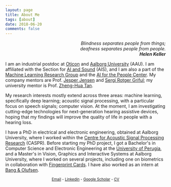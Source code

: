 ```yaml
---
layout: page
title: About Me
tags: [about]
date: 2018-06-20
comments: false
---
```




<p style="text-align: right"> <em>Blindness separates people from things;<br>deafness separates people from people.<br><strong>Helen Keller</strong></em> </p>


I am an industrial postdoc at [Oticon](https://www.oticon.com) and [Aalborg University](https://www.en.aau.dk) (AAU). I am affiliated with the Section for [AI and Sound](https://www.es.aau.dk/sections-labs/AI+and+Sound/) (AIS), and I am also a part of the [Machine Learning Research Group](https://vbn.aau.dk/en/organisations/machine-learning) and the [AI for the People Center](https://vbn.aau.dk/en/organisations/ai-for-the-people). My company mentors are Prof. [Jesper Jensen](https://vbn.aau.dk/en/persons/101379) and [Sergi Rotger Griful](https://sites.google.com/site/sergirotger/); my university mentor is Prof. [Zheng-Hua Tan](https://vbn.aau.dk/en/persons/107665). 

My research interests mostly extend across three areas: machine learning, specifically deep learning; acoustic signal processing, with a particular focus on speech signals; computer vision. At the moment, I am investigating cutting-edge technologies for next-generation hearing assistive devices, hoping that my findings will improve the quality of life in people with a hearing loss.

I have a PhD in electrical and electronic engineering, obtained at Aalborg University, where I worked within the [Centre for Acoustic Signal Processing Research](http://caspr.es.aau.dk) (CASPR). Before starting my PhD project, I got a Bachelor's in Computer Science and Electronic Engineering at the [University of Perugia](https://www.unipg.it/en/), and a Master's in Vision, Graphics and Interactive Systems at Aalborg University, where I worked on several projects, including one on biometrics in collaboration with [Fingerprint Cards](https://www.fingerprints.com). I have also worked as an intern at [Bang & Olufsen](https://www.bang-olufsen.com/en).



<p style="text-align: center"> <sub> <a href="mailto:danmi@es.aau.dk">Email</a> - <a href="https://www.linkedin.com/in/danielmichelsanti/" target="_blank" rel="noopener noreferrer">Linkedin</a> - <a href="https://scholar.google.com/citations?user=Rk4O2mEAAAAJ" target="_blank" rel="noopener noreferrer">Google Scholar</a> - <a href="{{ site.url }}/assets/img/MiDa_cv.pdf" target="_blank" rel="noopener noreferrer">CV</a><!-- - <a href="https://www.researchgate.net/profile/Daniel_Michelsanti">CV</a> - <a href="https://github.com/danmic">GitHub</a> - <a href="https://twitter.com/998match">Twitter</a> --></sub> </p>


